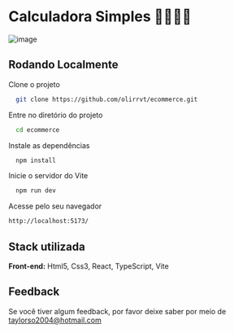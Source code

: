 # Calculadora Simples 👨‍🏫👨‍💻

![image](https://user-images.githubusercontent.com/100844800/220922070-bcab7d37-415a-4383-96f6-7df22b0c7ee1.png)

## Rodando Localmente

Clone o projeto

```bash
  git clone https://github.com/olirrvt/ecommerce.git
```

Entre no diretório do projeto

```bash
  cd ecommerce
```

Instale as dependências

```bash
  npm install
```

Inicie o servidor do Vite

```bash
  npm run dev
```
Acesse pelo seu navegador

```bash
http://localhost:5173/
```

## Stack utilizada

**Front-end:** Html5, Css3, React, TypeScript, Vite

## Feedback

Se você tiver algum feedback, por favor deixe saber por meio de taylorso2004@hotmail.com
